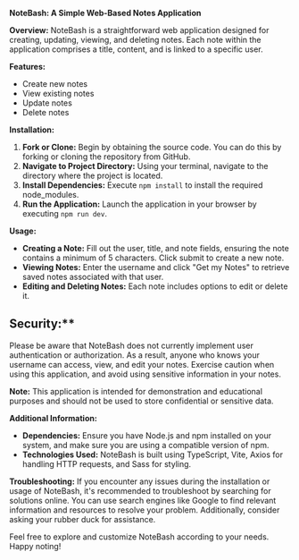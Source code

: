 ﻿**NoteBash: A Simple Web-Based Notes Application**

**Overview:**
NoteBash is a straightforward web application designed for creating, updating, viewing, and deleting notes. Each note within the application comprises a title, content, and is linked to a specific user.

**Features:**
- Create new notes
- View existing notes
- Update notes
- Delete notes

**Installation:**
1. **Fork or Clone:** Begin by obtaining the source code. You can do this by forking or cloning the repository from GitHub.
2. **Navigate to Project Directory:** Using your terminal, navigate to the directory where the project is located.
3. **Install Dependencies:** Execute `npm install` to install the required node_modules.
4. **Run the Application:** Launch the application in your browser by executing `npm run dev`.

**Usage:**
- **Creating a Note:** Fill out the user, title, and note fields, ensuring the note contains a minimum of 5 characters. Click submit to create a new note.
- **Viewing Notes:** Enter the username and click "Get my Notes" to retrieve saved notes associated with that user.
- **Editing and Deleting Notes:** Each note includes options to edit or delete it.

## Security:**
Please be aware that NoteBash does not currently implement user authentication or authorization. As a result, anyone who knows your username can access, view, and edit your notes. Exercise caution when using this application, and avoid using sensitive information in your notes.

**Note:** This application is intended for demonstration and educational purposes and should not be used to store confidential or sensitive data.

**Additional Information:**
- **Dependencies:** Ensure you have Node.js and npm installed on your system, and make sure you are using a compatible version of npm.
- **Technologies Used:** NoteBash is built using TypeScript, Vite, Axios for handling HTTP requests, and Sass for styling.

**Troubleshooting:**
If you encounter any issues during the installation or usage of NoteBash, it's recommended to troubleshoot by searching for solutions online. You can use search engines like Google to find relevant information and resources to resolve your problem. Additionally, consider asking your rubber duck for assistance.

Feel free to explore and customize NoteBash according to your needs. Happy noting!

